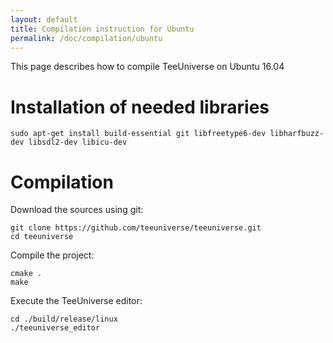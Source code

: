 ```yaml
---
layout: default
title: Compilation instruction for Ubuntu
permalink: /doc/compilation/ubuntu
---
```


This page describes how to compile TeeUniverse on Ubuntu 16.04

# Installation of needed libraries #

```
sudo apt-get install build-essential git libfreetype6-dev libharfbuzz-dev libsdl2-dev libicu-dev
```

# Compilation #

Download the sources using git:
```
git clone https://github.com/teeuniverse/teeuniverse.git
cd teeuniverse
```

Compile the project:
```
cmake .
make
```

Execute the TeeUniverse editor:
```
cd ./build/release/linux
./teeuniverse_editor
```
